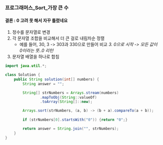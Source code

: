 ### 프로그래머스_Sort_가장 큰 수

#### 결론 : 0 고려 못 해서 자꾸 틀렸네요

1. 정수를 문자열로 변경
2. 각 문자열 조합을 비교해서 더 큰 걸로 내림차순 정렬
   - 예를 들어, 30, 3 -> 303과 330으로 만들어 비교
_3. 0으로 시작 -> 모든 값이 0이라는 뜻..0 리턴_
4. 문자열 배열을 하나로 합침


``` java
import java.util.*;

class Solution {
    public String solution(int[] numbers) {
        String answer = "";

        String[] strNumbers = Arrays.stream(numbers)
                .mapToObj(String::valueOf)
                .toArray(String[]::new);

        Arrays.sort(strNumbers, (a, b) -> (b + a).compareTo(a + b));
        
        if (strNumbers[0].startsWith("0")) {return "0";}

        return answer = String.join("", strNumbers);
    }
}
```